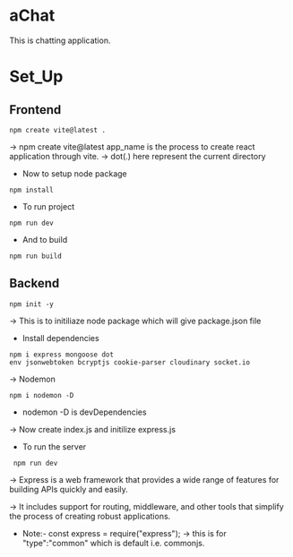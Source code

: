 # aChat
This is chatting application.

# Set_Up
## Frontend
```
npm create vite@latest .
```

-> npm create vite@latest app_name is the process to create react application through vite.
-> dot(.) here represent the current directory

* Now to setup node package 
```
npm install
```

* To run project 
```
npm run dev
```

* And to build 
```
npm run build
```

## Backend
```
npm init -y
```

-> This is to initiliaze node package which will give package.json file

* Install dependencies
```
npm i express mongoose dot
env jsonwebtoken bcryptjs cookie-parser cloudinary socket.io
```
-> Nodemon 
```
npm i nodemon -D
```
* nodemon -D is devDependencies

-> Now create index.js and initilize express.js

* To run the server
```
 npm run dev
 ```

 -> Express is a web framework that provides a wide range of features for building APIs quickly and easily.

 -> It includes support for routing, middleware, and other tools that simplify the process of creating robust applications. 

 * Note:- const express = require("express");  -> this is for "type":"common" which is default i.e. commonjs.

